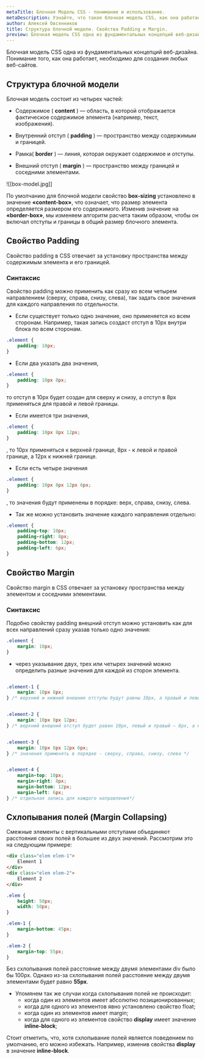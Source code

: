 ```yaml
---
metaTitle: Блочная Модель CSS - понимание и использование.
metaDescription: Узнайте, что такое блочная модель CSS, как она работает и как использовать для создания визуально привлекательного дизайна веб-сайтов. | База знаний PurpleSchool
author: Алексей Овсянников
title: Структура блочной модели. Свойства Padding и Margin.
preview: Блочная модель CSS одна из фундаментальных концепций веб-дизайна. Понимание того, как она работает, необходимо для создания любых веб-сайтов.
---
```


Блочная модель CSS одна из фундаментальных концепций веб-дизайна. Понимание того, как она работает, необходимо для создания любых веб-сайтов.

## **Структура блочной модели**

Блочная модель состоит из четырех частей: 

- Содержимое ( **content** ) — область, в которой отображается фактическое содержимое элемента (например, текст, изображения).

- Внутренний отступ ( **padding** ) — пространство между содержимым и границей.

- Рамка( **border** ) —  линия, которая окружает содержимое и отступы.

- Внешний отступ ( **margin** ) —  пространство между границей и соседними элементами.


![[box-model.jpg]]

По умолчанию для блочной модели свойство **box-sizing** установлено в значение **«content-box»**, что означает, что размер элемента определяется размером его содержимого. Изменив значение на **«border-box»**, мы изменяем алгоритм расчета таким образом, чтобы он включал отступы и границы в общий размер блочного элемента.

## **Cвойство Padding**

Свойство padding в CSS отвечает за установку пространства между содержимым элемента и его границей. 

### **Синтаксис**

Свойство padding можно применить как сразу ко всем  четырем направлением (сверху, справа, снизу, слева), так задать свое значения для каждого направления по отдельности. 

- Если существует только одно значение, оно применяется ко всем сторонам. Например, такая запись создаст отступ в 10px внутри блока по всем сторонам. 

```css
.element {
	padding: 10px;
}
```

- Если два указать два значения, 

```css
.element {
	padding: 10px 8px;
}
``` 

то отступ в 10px будет создан для сверху и снизу, а отступ в 8px применяться для правой и левой границы.

- Если имеется три значения, 

```css
.element {
	padding: 10px 8px 12px;
}
``` 

, то 10px применяться к верхней границе, 8px - к левой и правой границе, а 12px к нижней границе.

- Если есть четыре значения

```css
.element {
	padding: 10px 8px 12px 6px;
}
```

, то значения будут применены в порядке: верх, справа, снизу, слева.

- Так же можно установить значение каждого направления отдельно:

```css
.element {
	padding-top: 10px;
	padding-right: 8px;
	padding-bottom: 12px;
	padding-left: 6px;
}
```


## **Cвойство Margin**

Свойство margin в CSS отвечает за установку пространства между элементом и соседними элементами. 

### **Синтаксис**

Подобно свойству padding внешний отступ можно установить как для всех направлений сразу указав только одно значения: 

```css
.element {
	margin: 10px;
}
```

- через указывание двух, трех или четырех значений можно определить разные значения для каждой из сторон элемента. 

```css

.element-1 {
	margin: 10px 8px;
} /* верхний и нижний внешние отступы будут равны 10px, а правый и левый — 8px */


.element-2 {
	margin: 10px 8px 12px;
} /* верхний внешний отступ будет равен 10px, левый и правый — 8px, а нижний — 12px */


.element-3 {
	margin: 10px 8px 12px 6px;
} /* значения применять в порядке - сверху, справа, снизу, слева */


.element-4 {
	margin-top: 10px;
	margin-right: 8px;
	margin-bottom: 12px;
	margin-left: 6px;
} /* отдельная запись для каждого направления*/

``` 


## **Схлопывания полей (Margin Collapsing)**


Смежные элементы с вертикальными отступами объединяют расстояния своих полей в большее из двух значений. Рассмотрим это на следующим примере:

```html
<div class="elem elem-1">
    Element 1
</div>
<div class="elem elem-2">
    Element 2
</div>
```
```css
.elem {
	height: 50px;
	width: 50px;
}

.elem-1 {
	margin-bottom: 45px;
}

.elem-2 {
	margin-top: 55px;
}
```

Без схлопывания полей расстояние между двумя элементами div было бы 100px. Однако из-за схлопывания полей расстояние между двумя элементами будет равно **55px**. 

- Упомянем так же случаи когда схлопывания полей не происходит:
	- когда один из элементов имеет абсолютно позиционированных;
	- когда для одного из элементов явно установлено свойство float;
	- когда один из элементов имеет margin;
	- когда для одного из элементов свойство **display** имеет значение  **inline-block**;


Стоит отметить, что, хотя схлопывание полей является поведением по умолчанию, его можно избежать. Например, изменив свойства **display** в значение **inline-block**.